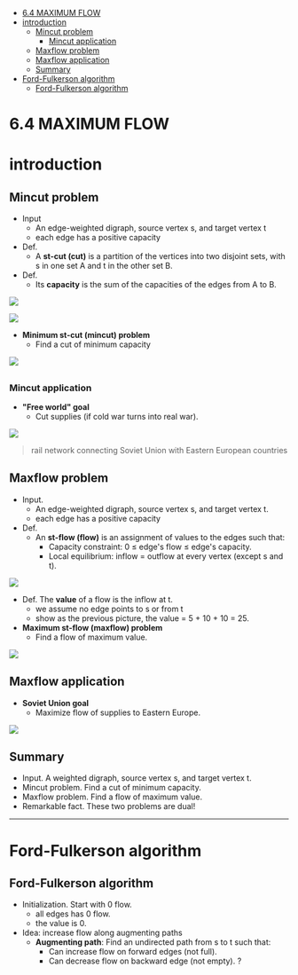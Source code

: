 [](...menustart)

- [6.4 MAXIMUM FLOW](#60804ce1e5e1b895af839b4ef2122a99)
- [introduction](#8800e1c9b3e22c44ba59a34db3fe4841)
    - [Mincut problem](#450389af6383415c1047574d48dd0785)
        - [Mincut application](#94a80819ddc13f6dce6240f35c75622d)
    - [Maxflow problem](#e5e9af9ecfee06cab309dca7d7623ddf)
    - [Maxflow application](#cbb1e31675bbfff18dfed42b332e08d6)
    - [Summary](#290612199861c31d1036b185b4e69b75)
- [Ford-Fulkerson algorithm](#3c8155f8b956bc76bd3865785d9cc8c1)
    - [Ford-Fulkerson algorithm](#3c8155f8b956bc76bd3865785d9cc8c1)

[](...menuend)


<h2 id="60804ce1e5e1b895af839b4ef2122a99"></h2>

# 6.4 MAXIMUM FLOW

<h2 id="8800e1c9b3e22c44ba59a34db3fe4841"></h2>

# introduction

<h2 id="450389af6383415c1047574d48dd0785"></h2>

## Mincut problem

- Input
    - An edge-weighted digraph, source vertex s, and target vertex t
    - each edge has a positive capacity
- Def.
    - A **st-cut (cut)** is a partition of the vertices into two disjoint sets, with s in one set A and t in the other set B. 
- Def.
    - Its **capacity** is the sum of the capacities of the edges from A to B.

![](../imgs/algorII_mcut_0.png)

![](../imgs/algorII_mcut_1.png)

- **Minimum st-cut (mincut) problem**
    - Find a cut of minimum capacity

![](../imgs/algorII_mcut_2.png)

<h2 id="94a80819ddc13f6dce6240f35c75622d"></h2>

### Mincut application

- **"Free world" goal** 
    - Cut supplies (if cold war turns into real war).

![](../imgs/algorII_mincut_application.png)

> rail network connecting Soviet Union with Eastern European countries


<h2 id="e5e9af9ecfee06cab309dca7d7623ddf"></h2>

## Maxflow problem

- Input. 
    - An edge-weighted digraph, source vertex s, and target vertex t.
    - each edge has a positive capacity
- Def.
    - An **st-flow (flow)** is an assignment of values to the edges such that:
        - Capacity constraint: 0 ≤ edge's flow ≤ edge's capacity.
        - Local equilibrium: inflow = outflow at every vertex (except s and t).

![](../imgs/AlgorII_max_flow.png)

- Def. The **value** of a flow is the inflow at t.
    - we assume no edge points to s or from t 
    - show as the previous picture, the value = 5 + 10 + 10 = 25.
- **Maximum st-flow (maxflow) problem**
    - Find a flow of maximum value. 

![](../imgs/AlgorII_max_flow_problem.png)

<h2 id="cbb1e31675bbfff18dfed42b332e08d6"></h2>

## Maxflow application

- **Soviet Union goal**
    - Maximize flow of supplies to Eastern Europe.
 
![](../imgs/algroII_maxflow_application.png)


<h2 id="290612199861c31d1036b185b4e69b75"></h2>

## Summary

- Input. A weighted digraph, source vertex s, and target vertex t. 
- Mincut problem. Find a cut of minimum capacity.
- Maxflow problem. Find a flow of maximum value.
- Remarkable fact. These two problems are dual!

---

<h2 id="3c8155f8b956bc76bd3865785d9cc8c1"></h2>

# Ford-Fulkerson algorithm

<h2 id="3c8155f8b956bc76bd3865785d9cc8c1"></h2>

## Ford-Fulkerson algorithm

- Initialization. Start with 0 flow. 
    - all edges has 0 flow.
    - the value is 0.
- Idea: increase flow along augmenting paths
    - **Augmenting path**: Find an undirected path from s to t such that:
        - Can increase flow on forward edges (not full).
        - Can decrease flow on backward edge (not empty). ?



